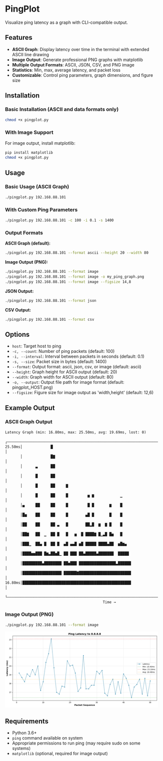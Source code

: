 # PingPlot

Visualize ping latency as a graph with CLI-compatible output.

## Features

- **ASCII Graph**: Display latency over time in the terminal with extended ASCII line drawing
- **Image Output**: Generate professional PNG graphs with matplotlib
- **Multiple Output Formats**: ASCII, JSON, CSV, and PNG image
- **Statistics**: Min, max, average latency, and packet loss
- **Customizable**: Control ping parameters, graph dimensions, and figure size

## Installation

### Basic Installation (ASCII and data formats only)

```bash
chmod +x pingplot.py
```

### With Image Support

For image output, install matplotlib:

```bash
pip install matplotlib
chmod +x pingplot.py
```

## Usage

### Basic Usage (ASCII Graph)

```bash
./pingplot.py 192.168.88.101
```

### With Custom Ping Parameters

```bash
./pingplot.py 192.168.88.101 -c 100 -i 0.1 -s 1400
```

### Output Formats

**ASCII Graph (default):**
```bash
./pingplot.py 192.168.88.101 --format ascii --height 20 --width 80
```

**Image Output (PNG):**
```bash
./pingplot.py 192.168.88.101 --format image
./pingplot.py 192.168.88.101 --format image -o my_ping_graph.png
./pingplot.py 192.168.88.101 --format image --figsize 14,8
```

**JSON Output:**
```bash
./pingplot.py 192.168.88.101 --format json
```

**CSV Output:**
```bash
./pingplot.py 192.168.88.101 --format csv
```

## Options

- `host`: Target host to ping
- `-c, --count`: Number of ping packets (default: 100)
- `-i, --interval`: Interval between packets in seconds (default: 0.1)
- `-s, --size`: Packet size in bytes (default: 1400)
- `--format`: Output format: ascii, json, csv, or image (default: ascii)
- `--height`: Graph height for ASCII output (default: 20)
- `--width`: Graph width for ASCII output (default: 80)
- `-o, --output`: Output file path for image format (default: pingplot_HOST.png)
- `--figsize`: Figure size for image output as 'width,height' (default: 12,6)

## Example Output

### ASCII Graph Output

```
Latency Graph (min: 16.80ms, max: 25.50ms, avg: 19.69ms, lost: 0)
       ┌────────────────────────────────────────────────────────────────────────────────┐
25.50ms│             █                                                                  │
       │             █▇                                                                 │
       │      ▃      ██                                                                 │
       │      █      ██                                                                 │
       │      █      ██     ▇                                                           │
       │      █      ██     █         ▅ ▆            ▁                                  │
       │▄     ██     ██     █         █ █       ▆    █                                  │
       │█▅    ██     ██     █        ▄█ █       █    █                                  │
       │██    ██     ██ ▃   █        ██▂█  ▆  ▇ █    █                                  │
       │██▇   ██  ▁  ██ █   █   ▅  █ ████▇ █▁▃█ █▅   █                                  │
       │███▁  ██▄ █  ██ █  ▄█ ▄▄█ ▅█ █████ ████▄██  ▅█▆▄                                │
       │████▅▅███ █▆▃██▅█▁ ██ ███ ██▄█████▄███████  █████                               │
       │█████████▄████████ ██▅███ █████████████████▃██████                              │
       │██████████████████ ██████▇████████████████████████                              │
16.80ms│██████████████████████████████████████████████████                              │
       └────────────────────────────────────────────────────────────────────────────────┘
                                             Time →
```

### Image Output (PNG)

```bash
./pingplot.py 192.168.88.101 --format image
```

![Sample PNG Output](sample_output.png)

## Requirements

- Python 3.6+
- `ping` command available on system
- Appropriate permissions to run ping (may require sudo on some systems)
- `matplotlib` (optional, required for image output)

